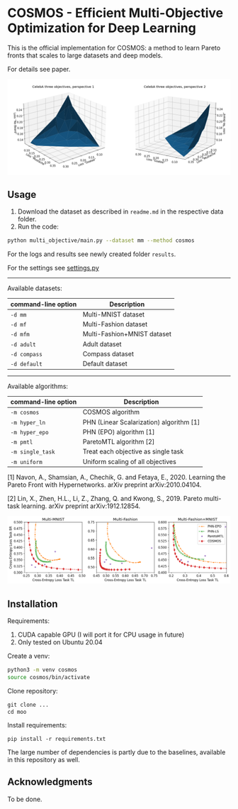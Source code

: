 # COSMOS - Efficient Multi-Objective Optimization for Deep Learning

This is the official implementation for COSMOS: a method to learn Pareto fronts that scales to large datasets and deep models.

For details see paper.

![Pareto Front for CelebA](res/pareto_front_celeba.png)

## Usage

1. Download the dataset as described in `readme.md` in the respective data folder.
1. Run the code:

```bash
python multi_objective/main.py --dataset mm --method cosmos
```

For the logs and results see newly created folder `results`.

For the settings see [settings.py](multi_objective/settings.py)

---

Available datasets:

| command-line option  | Description                  |
|----------------------|------------------------------|
| `-d mm`              | Multi-MNIST dataset          |
| `-d mf`              | Multi-Fashion dataset        |
| `-d mfm`             | Multi-Fashion+MNIST dataset  |
| `-d adult`           | Adult dataset                |
| `-d compass`         | Compass dataset              |
| `-d default`         | Default dataset              |

---

Available algorithms:

| command-line option  | Description                         |
|----------------------|-------------------------------------|
| `-m cosmos`          | COSMOS algorithm                    | 
| `-m hyper_ln`        | PHN (Linear Scalarization) algorithm [1] | 
| `-m hyper_epo`       | PHN (EPO) algorithm [1]             | 
| `-m pmtl`            | ParetoMTL algorithm [2]             | 
| `-m single_task`     | Treat each objective as single task | 
| `-m uniform`         | Uniform scaling of all objectives   | 


[1] Navon, A., Shamsian, A., Chechik, G. and Fetaya, E., 2020. Learning the Pareto Front with Hypernetworks. arXiv preprint arXiv:2010.04104.

[2] Lin, X., Zhen, H.L., Li, Z., Zhang, Q. and Kwong, S., 2019. Pareto multi-task learning. arXiv preprint arXiv:1912.12854.


![Pareto Front for Multi-MNIST](res/pareto_front_multi_mnist.png)

## Installation

Requirements:
1. CUDA capable GPU (I will port it for CPU usage in future)
1. Only tested on Ubuntu 20.04

Create a venv:

```bash
python3 -m venv cosmos
source cosmos/bin/activate
```

Clone repository:

```
git clone ...
cd moo
```

Install requirements:

```
pip install -r requirements.txt
```

The large number of dependencies is partly due to the baselines, available in this repository as well.

## Acknowledgments

To be done.